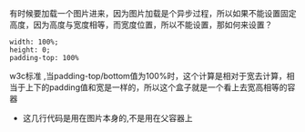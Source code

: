 有时候要加载一个图片进来，因为图片加载是个异步过程，所以如果不能设置固定高度，因为高度与宽度相等，而宽度位置，所以不能设置，那如何来设置？
```
width: 100%;
height: 0;
padding-top: 100%
```
w3c标准 ,当padding-top/bottom值为100%时，这个计算是相对于宽去计算，相当于上下的padding值和宽是一样的，所以这个盒子就是一个看上去宽高相等的容器

* 这几行代码是用在图片本身的,不是用在父容器上